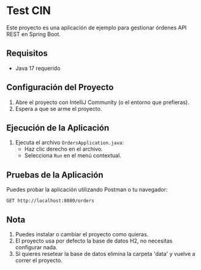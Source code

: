 # Test CIN

Este proyecto es una aplicación de ejemplo para gestionar órdenes API REST en Spring Boot.

## Requisitos

- Java 17 requerido

## Configuración del Proyecto

1. Abre el proyecto con IntelliJ Community (o el entorno que prefieras).
2. Espera a que se arme el proyecto.

## Ejecución de la Aplicación

1. Ejecuta el archivo `OrdersApplication.java`:
    - Haz clic derecho en el archivo.
    - Selecciona `Run` en el menú contextual.

## Pruebas de la Aplicación

Puedes probar la aplicación utilizando Postman o tu navegador:

```http
GET http://localhost:8080/orders
```
## Nota
1. Puedes instalar o cambiar el proyecto como quieras.
2. El proyecto usa por defecto la base de datos H2, no necesitas configurar nada.
3. Si quieres resetear la base de datos elimina la carpeta 'data' y vuelve a correr el proyecto.